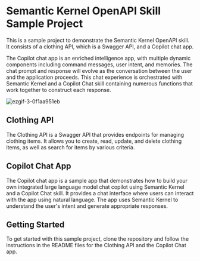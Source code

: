 # Semantic Kernel OpenAPI Skill Sample Project

This is a sample project to demonstrate the Semantic Kernel OpenAPI skill. It consists of a clothing API, which is a Swagger API, and a Copilot chat app.

The Copilot chat app is an enriched intelligence app, with multiple dynamic components including command messages, user intent, and memories. The chat prompt and response will evolve as the conversation between the user and the application proceeds. This chat experience is orchestrated with Semantic Kernel and a Copilot Chat skill containing numerous functions that work together to construct each response.


![ezgif-3-0f1aa951eb](https://github.com/mbenachour/semantic-kernel-course/assets/2052704/a3f684a3-61d9-459c-9448-b70ff8347aa7)


## Clothing API

The Clothing API is a Swagger API that provides endpoints for managing clothing items. It allows you to create, read, update, and delete clothing items, as well as search for items by various criteria.

## Copilot Chat App

The Copilot chat app is a sample app that demonstrates how to build your own integrated large language model chat copilot using Semantic Kernel and a Copilot Chat skill. It provides a chat interface where users can interact with the app using natural language. The app uses Semantic Kernel to understand the user's intent and generate appropriate responses.

## Getting Started

To get started with this sample project, clone the repository and follow the instructions in the README files for the Clothing API and the Copilot Chat app.
